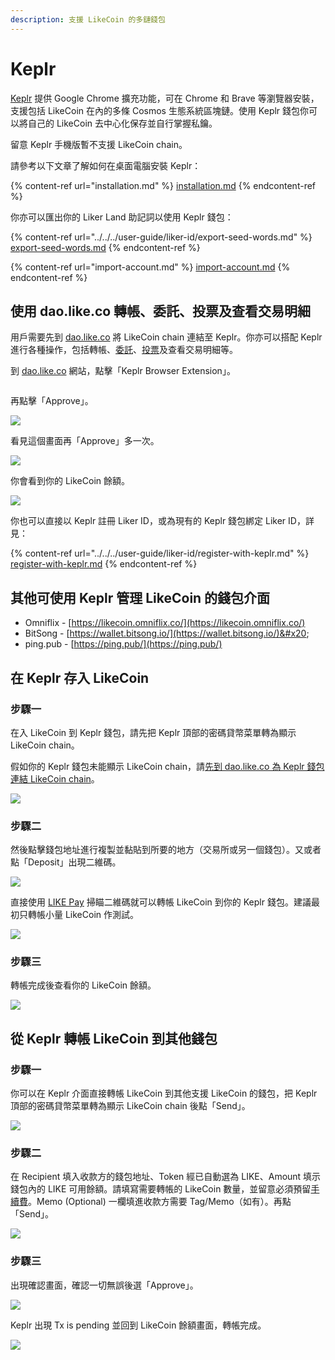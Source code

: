```yaml
---
description: 支援 LikeCoin 的多鏈錢包
---
```


# Keplr

[Keplr](https://www.keplr.app/) 提供 Google Chrome 擴充功能，可在 Chrome 和 Brave 等瀏覽器安裝，支援包括 LikeCoin 在內的多條 Cosmos 生態系統區塊鏈。使用 Keplr 錢包你可以將自己的 LikeCoin 去中心化保存並自行掌握私鑰。

留意 Keplr 手機版暫不支援 LikeCoin chain。

請參考以下文章了解如何在桌面電腦安裝 Keplr：

{% content-ref url="installation.md" %}
[installation.md](installation.md)
{% endcontent-ref %}

你亦可以匯出你的 Liker Land 助記詞以使用 Keplr 錢包：

{% content-ref url="../../../user-guide/liker-id/export-seed-words.md" %}
[export-seed-words.md](../../../user-guide/liker-id/export-seed-words.md)
{% endcontent-ref %}

{% content-ref url="import-account.md" %}
[import-account.md](import-account.md)
{% endcontent-ref %}

## 使用 dao.like.co 轉帳、委託、投票及查看交易明細 <a href="#dao-like-co" id="dao-like-co"></a>

用戶需要先到 [dao.like.co](https://dao.like.co/) 將 LikeCoin chain 連結至 Keplr。你亦可以搭配 Keplr 進行各種操作，包括轉帳、[委託](../../stake/)、[投票](../../governance/direct-vote.md)及查看交易明細等。

到 [dao.like.co](https://dao.like.co/) 網站，點擊「Keplr Browser Extension」。

<figure><img src="../../../.gitbook/assets/keplr06.png" alt=""><figcaption></figcaption></figure>

再點擊「Approve」。

![](../../../.gitbook/assets/keplr07.png)

看見這個畫面再「Approve」多一次。

![](../../../.gitbook/assets/keplr08.png)

你會看到你的 LikeCoin 餘額。

![](../../../.gitbook/assets/keplr09.png)

你也可以直接以 Keplr 註冊 Liker ID，或為現有的 Keplr 錢包綁定 Liker ID，詳見：

{% content-ref url="../../../user-guide/liker-id/register-with-keplr.md" %}
[register-with-keplr.md](../../../user-guide/liker-id/register-with-keplr.md)
{% endcontent-ref %}

## 其他可使用 Keplr 管理 LikeCoin 的錢包介面 <a href="#other-wallet-interface" id="other-wallet-interface"></a>

* Omniflix - [https://likecoin.omniflix.co/](https://likecoin.omniflix.co/)
* BitSong - [https://wallet.bitsong.io/](https://wallet.bitsong.io/)&#x20;
* ping.pub - [https://ping.pub/](https://ping.pub/)

## 在 Keplr 存入 LikeCoin <a href="#deposit-your-likecoin-to-keplr" id="deposit-your-likecoin-to-keplr"></a>

### 步驟一

在入 LikeCoin 到 Keplr 錢包，請先把 Keplr 頂部的密碼貸幣菜單轉為顯示 LikeCoin chain。

假如你的 Keplr 錢包未能顯示 LikeCoin chain，請[先到 dao.like.co 為 Keplr 錢包連結 LikeCoin chain](./#dao-like-co)。

![](<../../../.gitbook/assets/Keplr Liker ID 07.png>)

### 步驟二

然後點擊錢包地址進行複製並黏貼到所要的地方（交易所或另一個錢包）。又或者點「Deposit」出現二維碼。

![](../../../.gitbook/assets/keplr05.png)

直接使用 [LIKE Pay](../like-pay.md) 掃瞄二維碼就可以轉帳 LikeCoin 到你的 Keplr 錢包。建議最初只轉帳小量 LikeCoin 作測試。

![](../../../.gitbook/assets/keplr05dot5.png)

### 步驟三

轉帳完成後查看你的 LikeCoin 餘額。

![](<../../../.gitbook/assets/Keplr Liker ID 08.png>)

## 從 Keplr 轉帳 LikeCoin 到其他錢包 <a href="#send-out-likecoin-from-keplr" id="send-out-likecoin-from-keplr"></a>

### 步驟一 <a href="#send-likecoin-from-keplr-to-another-wallet" id="send-likecoin-from-keplr-to-another-wallet"></a>

你可以在 Keplr 介面直接轉帳 LikeCoin 到其他支援 LikeCoin 的錢包，把 Keplr 頂部的密碼貸幣菜單轉為顯示 LikeCoin chain 後點「Send」。

![](../../../.gitbook/assets/keplr10.png)

### 步驟二

在 Recipient 填入收款方的錢包地址、Token 經已自動選為 LIKE、Amount 填示錢包內的 LIKE 可用餘額。請填寫需要轉帳的 LikeCoin 數量，並留意必須預留[手續費](../transaction-fee.md)。Memo (Optional) 一欄填進收款方需要 Tag/Memo（如有）。再點「Send」。

![](../../../.gitbook/assets/keplr11.png)

### 步驟三

出現確認畫面，確認一切無誤後選「Approve」。

![](../../../.gitbook/assets/keplr12.png)

Keplr 出現 Tx is pending 並回到 LikeCoin 餘額畫面，轉帳完成。

![](../../../.gitbook/assets/keplr13.png)
